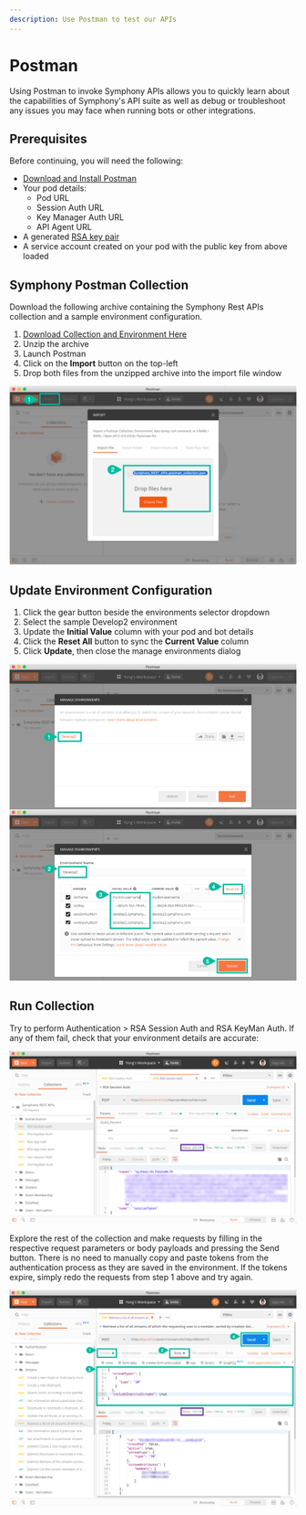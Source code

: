 ```yaml
---
description: Use Postman to test our APIs
---
```


# Postman

Using Postman to invoke Symphony APIs allows you to quickly learn about the capabilities of Symphony's API suite as well as debug or troubleshoot any issues you may face when running bots or other integrations.

## Prerequisites

Before continuing, you will need the following:

* [Download and Install Postman](https://www.getpostman.com/downloads/)
* Your pod details:
  * Pod URL
  * Session Auth URL
  * Key Manager Auth URL
  * API Agent URL
* A generated [RSA key pair](https://rest-api.symphony.com/docs/rsa-bot-authentication-workflow#section-create-an-rsa-key-pair)
* A service account created on your pod with the public key from above loaded

## Symphony Postman Collection

Download the following archive containing the Symphony Rest APIs collection and a sample environment configuration.

1. [Download Collection and Environment Here](https://filevault.symphony.com/index.php/s/LcoG9wZJcET6Pr4)
2. Unzip the archive
3. Launch Postman
4. Click on the **Import** button on the top-left
5. Drop both files from the unzipped archive into the import file window

![](../../.gitbook/assets/4acca85-postman-import-collection.png)

## Update Environment Configuration

1. Click the gear button beside the environments selector dropdown
2. Select the sample Develop2 environment
3. Update the **Initial Value** column with your pod and bot details
4. Click the **Reset All** button to sync the **Current Value** column
5. Click **Update**, then close the manage environments dialog

![](../../.gitbook/assets/732fbec-postman-update-environment.png)

## Run Collection

Try to perform Authentication &gt; RSA Session Auth and RSA KeyMan Auth. If any of them fail, check that your environment details are accurate:

![](../../.gitbook/assets/159e580-postman-authenticate.png)

Explore the rest of the collection and make requests by filling in the respective request parameters or body payloads and pressing the Send button. There is no need to manually copy and paste tokens from the authentication process as they are saved in the environment. If the tokens expire, simply redo the requests from step 1 above and try again.

![](../../.gitbook/assets/29d3382-postman-list-streams.png)

